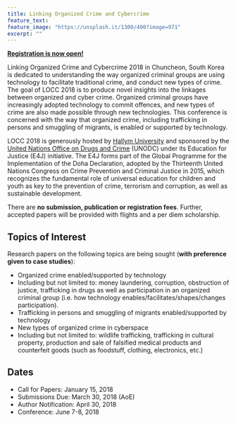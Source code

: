 ```yaml
---
title: Linking Organized Crime and Cybercrime
feature_text:
feature_image: "https://unsplash.it/1300/400?image=971"
excerpt: ""
---
```


**[Registration is now open!](https://docs.google.com/forms/d/e/1FAIpQLSfBJN7sDZD0UoHxs7N06fIFm_LDOYAWwNUXdz5G3u-0ZdwQtg/viewform?usp=sf_link)**

Linking Organized Crime and Cybercrime 2018 in Chuncheon, South Korea is dedicated to understanding the way organized criminal groups are using technology to facilitate traditional crime, and conduct new types of crime. The goal of LOCC 2018 is to produce novel insights into the linkages between organized and cyber crime. Organized criminal groups have increasingly adopted technology to commit offences, and new types of crime are also made possible through new technologies. This conference is concerned with the way that organized crime, including trafficking in persons and smuggling of migrants, is enabled or supported by technology.

LOCC 2018 is generously hosted by [Hallym University](https://cis.hallym.ac.kr) and  sponsored by the [United Nations Office on Drugs and Crime](https://unodc.org) (UNODC) under its Education for Justice (E4J) initiative. The E4J forms part of the Global Programme for the Implementation of the Doha Declaration,  adopted by the Thirteenth United Nations Congress on Crime Prevention and Criminal Justice in 2015, which recognizes the fundamental role of universal education for children and youth as key to the prevention of crime, terrorism and corruption, as well as sustainable development.

There are **no submission, publication or registration fees**. Further, accepted papers
will be provided with flights and a per diem scholarship.

## Topics of Interest
Research papers on the following topics are being sought (**with preference given to case studies**):
*	Organized crime enabled/supported by technology
  * Including but not limited to: money laundering, corruption, obstruction of justice, trafficking in drugs as well as participation in an organized criminal group (i.e. how technology enables/facilitates/shapes/changes participation).
*	Trafficking in persons and smuggling of migrants enabled/supported by technology
*	New types of organized crime in cyberspace
  * Including but not limited to: wildlife trafficking, trafficking in cultural property, production and sale of falsified medical products and counterfeit goods (such as foodstuff, clothing, electronics, etc.)

## Dates
* Call for Papers: January 15, 2018
* Submissions Due: March 30, 2018 (AoE)
* Author Notification: April 30, 2018
* Conference: June 7-8, 2018
